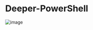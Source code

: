 # Deeper-PowerShell

![image](https://user-images.githubusercontent.com/42836083/228933096-8b579d16-8677-4f6f-839d-8aaddf454251.png)
